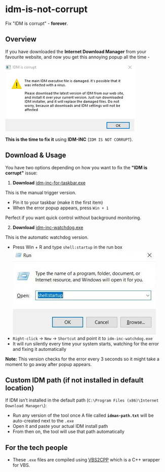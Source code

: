 # idm-is-not-corrupt

Fix "IDM is corrupt" - **forever**.

## Overview

If you have downloaded the **Internet Download Manager** from your favourite website, and now you get this annoying popup all the time -

![](/idm-is-corrupt.jpg)

**This is the time to fix it** using **IDM-INC** (`IDM IS NOT CORRUPT`).

## Download & Usage

You have two options depending on how you want to fix the **"IDM is corrupt"** issue:

1. **Download** [idm-inc-for-taskbar.exe]()

This is the manual trigger version.

- Pin it to your taskbar (make it the first item)
- When the error popup appears, press `Win + 1`

Perfect if you want quick control without background monitoring.

2. **Download** [idm-inc-watchdog.exe]()

This is the automatic watchdog version.

- Press Win + R and type `shell:startup` in the run box
  ![](/run-box.jpg)
- `Right-click` → `New` → `Shortcut` and point it to `idm-inc-watchdog.exe`
- It will run silently every time your system starts, watching for the error and fixing it automatically

**Note:** This version checks for the error every 3 seconds so it might take a moment to go away after popup appears.

## Custom IDM path (if not installed in default location)

If IDM isn’t installed in the default path (`C:\Program Files (x86)\Internet Download Manager\`):

- Run any version of the tool once
  A file called **`idman-path.txt`** will be auto-created next to the `.exe`
- Open it and paste your actual IDM install path
- From then on, the tool will use that path automatically

## For the tech people

- These `.exe` files are compiled using [VBS2CPP](https://github.com/8gudbits/VBS2CPP) which is a C++ wrapper for VBS.

